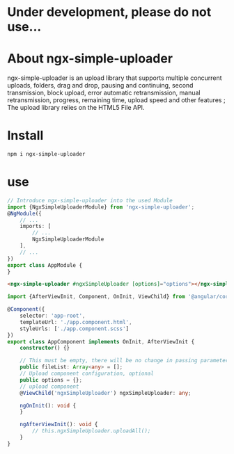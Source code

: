 # Under development, please do not use...

# About ngx-simple-uploader

ngx-simple-uploader is an upload library that supports multiple concurrent uploads, folders, drag and drop, pausing and continuing, second transmission, block upload, error automatic retransmission, manual retransmission, progress, remaining time, upload speed and other features ; The upload library relies on the HTML5 File API.

# Install
```sh
npm i ngx-simple-uploader
```
# use

```typescript
// Introduce ngx-simple-uploader into the used Module
import {NgxSimpleUploaderModule} from 'ngx-simple-uploader';
@NgModule({
    // ...
    imports: [
        // ...
        NgxSimpleUploaderModule
    ],
    // ...
})
export class AppModule {
}
```

```html
<ngx-simple-uploader #ngxSimpleUploader [options]="options"></ngx-simple-uploader>
```

```typescript
import {AfterViewInit, Component, OnInit, ViewChild} from '@angular/core';

@Component({
    selector: 'app-root',
    templateUrl: './app.component.html',
    styleUrls: ['./app.component.scss']
})
export class AppComponent implements OnInit, AfterViewInit {
    constructor() {}

    // This must be empty, there will be no change in passing parameters
    public fileList: Array<any> = [];
    // Upload component configuration, optional
    public options = {};
    // upload component
    @ViewChild('ngxSimpleUploader') ngxSimpleUploader: any;

    ngOnInit(): void {
    }

    ngAfterViewInit(): void {
        // this.ngxSimpleUploader.uploadAll();
    }
}
```
